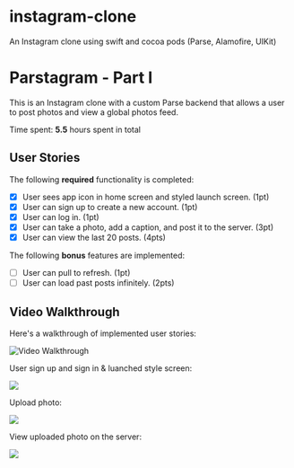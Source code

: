 # instagram-clone
An Instagram clone using swift and cocoa pods (Parse, Alamofire, UIKit)


# Parstagram - Part I

This is an Instagram clone with a custom Parse backend that allows a user to post photos and view a global photos feed.

Time spent: **5.5** hours spent in total

## User Stories

The following **required** functionality is completed:

- [X] User sees app icon in home screen and styled launch screen. (1pt)
- [X] User can sign up to create a new account. (1pt)
- [X] User can log in. (1pt)
- [X] User can take a photo, add a caption, and post it to the server. (3pt)
- [X] User can view the last 20 posts. (4pts)

The following **bonus** features are implemented:

- [ ] User can pull to refresh. (1pt)
- [ ] User can load past posts infinitely. (2pts)

## Video Walkthrough

Here's a walkthrough of implemented user stories:

<img src='https://media.giphy.com/media/Oq1t8YyePSvqBvWzOS/giphy.gif' title='Video Walkthrough' width='' alt='Video Walkthrough' />

User sign up and sign in & luanched style screen:

<img src='https://media.giphy.com/media/UeeAqYrr5z69ZwrJMg/giphy.gif' />


Upload photo:

<img src='https://media.giphy.com/media/ut13LKTWr0mX0tXFrX/giphy.gif'/>


View uploaded photo on the server:

<img src='https://media.giphy.com/media/kDBztmuT3LKPs0o9x6/giphy.gif'/>
